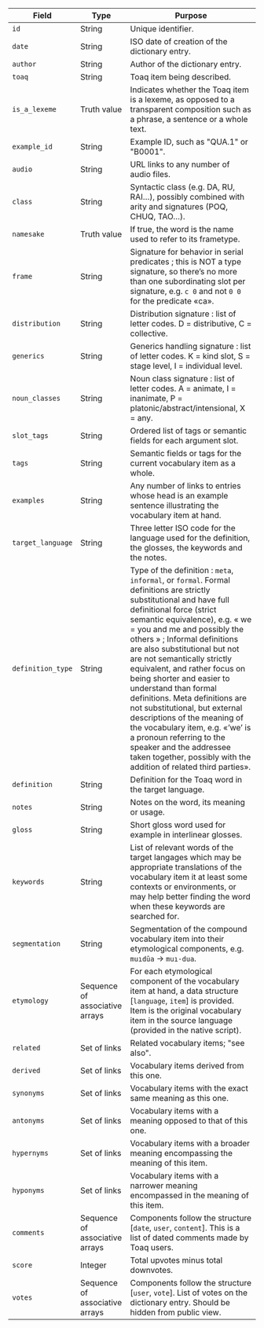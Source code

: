 |Field|Type|Purpose|
|---|---|---|
|`id`|String|Unique identifier.|
|`date`|String|ISO date of creation of the dictionary entry.|
|`author`|String|Author of the dictionary entry.|
|`toaq`|String|Toaq item being described.|
|`is_a_lexeme`|Truth value|Indicates whether the Toaq item is a lexeme, as opposed to a transparent composition such as a phrase, a sentence or a whole text.|
|`example_id`|String|Example ID, such as "QUA.1" or "B0001".|
|`audio`|String|URL links to any number of audio files.|
|`class`|String|Syntactic class (e.g. DA, RU, RAI…), possibly combined with arity and signatures (POQ, CHUQ, TAO…).|
|`namesake`|Truth value|If true, the word is the name used to refer to its frametype.|
|`frame`|String|Signature for behavior in serial predicates ; this is NOT a type signature, so there’s no more than one subordinating slot per signature, e.g. ``c 0`` and not ``0 0`` for the predicate «ca».|
|`distribution`|String|Distribution signature : list of letter codes. D = distributive, C = collective.|
|`generics`|String|Generics handling signature : list of letter codes. K = kind slot, S = stage level, I = individual level.|
|`noun_classes`|String|Noun class signature : list of letter codes. A = animate, I = inanimate, P = platonic/abstract/intensional, X = any.|
|`slot_tags`|String|Ordered list of tags or semantic fields for each argument slot.|
|`tags`|String|Semantic fields or tags for the current vocabulary item as a whole.|
|`examples`|String|Any number of links to entries whose head is an example sentence illustrating the vocabulary item at hand.|
|`target_language`|String|Three letter ISO code for the language used for the definition, the glosses, the keywords and the notes.|
|`definition_type`|String|Type of the definition : `meta`, `informal`, or `formal`. Formal definitions are strictly substitutional and have full definitional force (strict semantic equivalence), e.g. « we = you and me and possibly the others » ; Informal definitions are also substitutional but not are not semantically strictly equivalent, and rather focus on being shorter and easier to understand than formal definitions. Meta definitions are not substitutional, but external descriptions of the meaning of the vocabulary item, e.g. «’we’ is a pronoun referring to the speaker and the addressee taken together, possibly with the addition of related third parties».|
|`definition`|String|Definition for the Toaq word in the target language.|
|`notes`|String|Notes on the word, its meaning or usage.|
|`gloss`|String|Short gloss word used for example in interlinear glosses.
|`keywords`|String|List of relevant words of the target langages which may be appropriate translations of the vocabulary item it at least some contexts or environments, or may help better finding the word when these keywords are searched for.|
|`segmentation`|String|Segmentation of the compound vocabulary item into their etymological components, e.g. ``muıdūa`` → ``muı-dua``.|
|`etymology`|Sequence of associative arrays|For each etymological component of the vocabulary item at hand, a data structure [`language`, `item`] is provided. Item is the original vocabulary item in the source language (provided in the native script).|
|`related`|Set of links|Related vocabulary items; "see also".|
|`derived`|Set of links|Vocabulary items derived from this one.|
|`synonyms`|Set of links|Vocabulary items with the exact same meaning as this one.|
|`antonyms`|Set of links|Vocabulary items with a meaning opposed to that of this one.|
|`hypernyms`|Set of links|Vocabulary items with a broader meaning encompassing the meaning of this item.|
|`hyponyms`|Set of links|Vocabulary items with a narrower meaning encompassed in the meaning of this item.|
|`comments`|Sequence of associative arrays|Components follow the structure [`date`, `user`, `content`]. This is a list of dated comments made by Toaq users.|
|`score`|Integer|Total upvotes minus total downvotes.|
|`votes`|Sequence of associative arrays|Components follow the structure [`user`, `vote`]. List of votes on the dictionary entry. Should be hidden from public view.|


